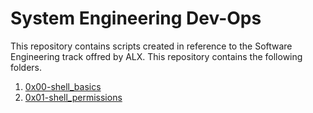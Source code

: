 # System Engineering Dev-Ops #

This repository contains scripts created in reference to the Software Engineering track offred by ALX.
This repository contains the following folders.
1. [0x00-shell_basics](https://github.com/Nicole2512/alx-system_engineering-devops/tree/master/0x00-shell_basics") 
2. [0x01-shell_permissions](https://github.com/Nicole2512/alx-system_engineering-devops/tree/master/0x01-shell_permissions)
